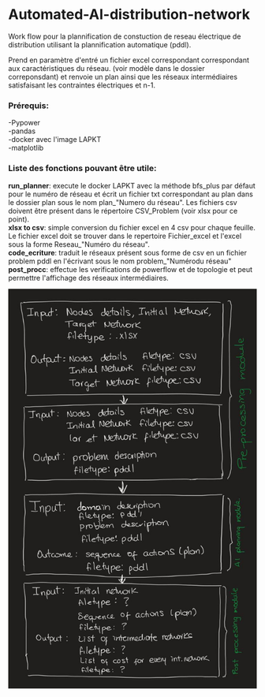 # Automated-AI-distribution-network

Work flow pour la plannification de constuction de reseau électrique de distribution utilisant la plannification automatique (pddl).<br>

 Prend en paramètre d'entré un fichier excel correspondant correspondant aux caractéristiques du réseau. (voir modèle dans le dossier correponsdant) et renvoie un plan ainsi que les réseaux intermédiaires satisfaisant les contraintes électriques et n-1.   

### **Prérequis:**<br>
-Pypower<br>
-pandas<br>
-docker avec l'image LAPKT<br> 
-matplotlib

### **Liste des fonctions pouvant être utile:**<br> 
**run_planner**: execute le docker LAPKT avec la méthode bfs_plus par défaut pour le numéro de réseau et écrit un fichier txt correspondant au plan dans le dossier plan sous le nom plan_"Numero du réseau". Les fichiers csv doivent être présent dans le répertoire CSV_Problem (voir xlsx pour ce point).<br>
**xlsx to csv**: simple conversion du fichier excel en 4 csv pour chaque feuille. Le fichier excel doit se trouver dans le repertoire Fichier_excel et l'excel sous la forme Reseau_"Numéro du réseau".<br>
**code_ecriture**: traduit le réseaux présent sous forme de csv en un fichier problem pddl en l'écrivant sous le nom problem_"Numérodu réseau"
**post_procc**: effectue les verifications de powerflow et de topologie et peut permettre l'affichage des réseaux intermédiaires. 

![alt text](https://github.com/AymericGestin/Automated-AI-distribution-network/blob/main/workflow.jpg?raw=true)
